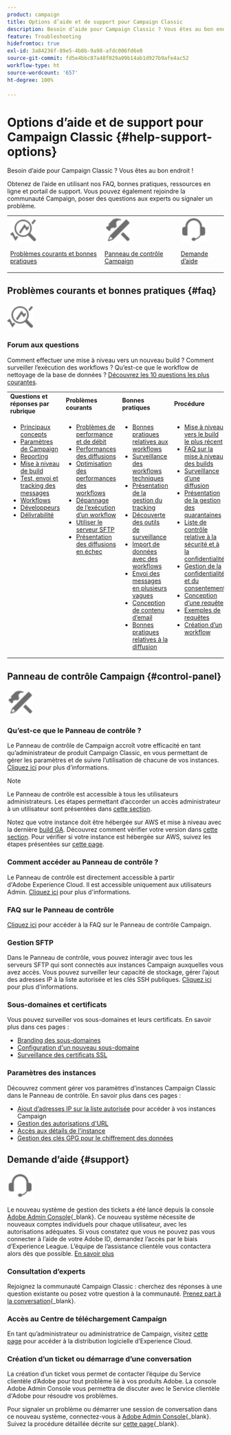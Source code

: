 ```yaml
---
product: campaign
title: Options d’aide et de support pour Campaign Classic
description: Besoin d’aide pour Campaign Classic ? Vous êtes au bon endroit !
feature: Troubleshooting
hidefromtoc: true
exl-id: 3a84236f-89e5-4b8b-9a98-afdc006fd6e0
source-git-commit: fd5e4bbc87a48f029a09b14ab1d927b9afe4ac52
workflow-type: ht
source-wordcount: '657'
ht-degree: 100%

---
```


# Options d’aide et de support pour Campaign Classic {#help-support-options}

Besoin d’aide pour Campaign Classic ? Vous êtes au bon endroit !

Obtenez de l’aide en utilisant nos FAQ, bonnes pratiques, ressources en ligne et portail de support. Vous pouvez également rejoindre la communauté Campaign, poser des questions aux experts ou signaler un problème.

<table>
    <tr>
        <td><img src="platform/using/assets/do-not-localize/icon-faq.svg" width="60px"><p><a href="#faq">Problèmes courants et bonnes pratiques</a></p></td>
        <td><img src="platform/using/assets/do-not-localize/icon-control-panel.svg" width="60px"><p><a href="#control-panel">Panneau de contrôle Campaign</a></p></td>
        <td><img src="platform/using/assets/do-not-localize/icon-support.svg" width="60px"><p><a href="#support">Demande d’aide</a></p></td>
    </tr>
</table>

## Problèmes courants et bonnes pratiques {#faq}

<img src="platform/using/assets/do-not-localize/icon-faq.svg" width="60px">

### Forum aux questions

Comment effectuer une mise à niveau vers un nouveau build ? Comment surveiller l’exécution des workflows ? Qu’est-ce que le workflow de nettoyage de la base de données ? [Découvrez les 10 questions les plus courantes](platform/using/common-questions.md).

<table>
    <tr><td><strong>Questions et réponses par rubrique</strong></td><td><strong>Problèmes courants</strong></td><td><strong>Bonnes pratiques</strong></td><td><strong>Procédure</strong></td></tr>
    <tr>
    <td valign="top">
        <ul>
        <li><a href="platform/using/faq-key-concepts.md">Principaux concepts</a></li>
        <li><a href="platform/using/faq-campaign-config.md">Paramètres de Campaign</a></li>
        <li><a href="platform/using/faq-reporting.md">Reporting</a></li>
        <li><a href="platform/using/faq-build-upgrade.md">Mise à niveau de build</a></li>
        <li><a href="platform/using/faq-messages.md">Test, envoi et tracking des messages</a></li>
        <li><a href="platform/using/faq-workflows.md">Workflows</a></li>
        <li><a href="platform/using/faq-developers.md">Développeurs</a></li>
        <li><a href="delivery/using/monitoring-deliverability.md">Délivrabilité</a></li>
        </ul>
    </td>
    <td valign="top">
        <ul>
        <li><a href="production/using/performance-and-throughput-issues.md">Problèmes de performance et de débit</a></li>
        <li><a href="delivery/using/delivery-performances.md">Performances des diffusions</a></li>
        <li><a href="workflow/using/workflow-best-practices.md">Optimisation des performances des workflows</a></li>
        <li><a href="workflow/using/monitoring-workflow-execution.md">Dépannage de l’exécution d’un workflow</a></li>
        <li><a href="platform/using/sftp-server-usage.md">Utiliser le serveur SFTP</a></li>
        <li><a href="delivery/using/understanding-delivery-failures.md">Présentation des diffusions en échec</a></li>
        </ul>
    </td>
   <td valign="top">
        <ul>
        <li><a href="workflow/using/workflow-best-practices.md">Bonnes pratiques relatives aux workflows</a></li>
        <li><a href="workflow/using/monitoring-technical-workflows.md">Surveillance des workflows techniques</a></li>
        <li><a href="delivery/using/about-message-tracking.md">Présentation de la gestion du tracking</a></li>
        <li><a href="production/using/monitoring-guidelines.md">Découverte des outils de surveillance</a></li>
        <li><a href="platform/using/import-export-workflows.md">Import de données avec des workflows</a></li>
        <li><a href="delivery/using/steps-sending-the-delivery.md">Envoi des messages en plusieurs vagues</a></li>
        <li><a href="delivery/using/defining-the-email-content.md">Conception de contenu d’email</a></li>
        <li><a href="delivery/using/delivery-best-practices.md">Bonnes pratiques relatives à la diffusion</a></li>
        </ul>
    </td>
    <td valign="top">
        <ul>
        <li><a href="production/using/build-upgrade.md">Mise à niveau vers le build le plus récent</a></li>
        <li><a href="platform/using/faq-build-upgrade.md">FAQ sur la mise à niveau des builds</a></li>
        <li><a href="delivery/using/about-delivery-monitoring.md">Surveillance d’une diffusion</a></li>
        <li><a href="delivery/using/understanding-quarantine-management.md">Présentation de la gestion des quarantaines</a></li>
        <li><a href="installation/using/get-started-security-privacy.md">Liste de contrôle relative à la sécurité et à la confidentialité</a></li>
        <li><a href="platform/using/privacy-management.md">Gestion de la confidentialité et du consentement</a></li>
        <li><a href="platform/using/steps-to-create-a-query.md">Conception d’une requête</a></li>
        <li><a href="workflow/using/querying-recipient-table.md">Exemples de requêtes</a></li>
        <li><a href="workflow/using/building-a-workflow.md">Création d’un workflow</a></li>
        </ul>
    </td>
    </tr>
</table>

## Panneau de contrôle Campaign {#control-panel}

<img src="platform/using/assets/do-not-localize/icon-control-panel.svg" width="60px">

### Qu’est-ce que le Panneau de contrôle ?

Le Panneau de contrôle de Campaign accroît votre efficacité en tant qu’administrateur de produit Campaign Classic, en vous permettant de gérer les paramètres et de suivre l’utilisation de chacune de vos instances.
[Cliquez ici](https://experienceleague.adobe.com/docs/control-panel/using/discover-control-panel/key-features.html?lang=fr) pour plus d’informations.

>[!NOTE]
>
>Le Panneau de contrôle est accessible à tous les utilisateurs administrateurs. Les étapes permettant d’accorder un accès administrateur à un utilisateur sont présentées dans [cette section](https://experienceleague.adobe.com/docs/control-panel/using/discover-control-panel/managing-permissions.html?lang=fr#discover-control-panel).
>
>Notez que votre instance doit être hébergée sur AWS et mise à niveau avec la dernière [build GA](rn/using/rn-overview.md). Découvrez comment vérifier votre version dans [cette section](platform/using/launching-adobe-campaign.md#getting-your-campaign-version). Pour vérifier si votre instance est hébergée sur AWS, suivez les étapes présentées sur [cette page](https://experienceleague.adobe.com/docs/control-panel/using/faq.html?lang=fr).

### Comment accéder au Panneau de contrôle ?

Le Panneau de contrôle est directement accessible à partir d&#39;Adobe Experience Cloud. Il est accessible uniquement aux utilisateurs Admin. [Cliquez ici](https://experienceleague.adobe.com/docs/control-panel/using/discover-control-panel/accessing-control-panel.html?lang=fr) pour plus d&#39;informations.

### FAQ sur le Panneau de contrôle

[Cliquez ici](https://experienceleague.adobe.com/docs/control-panel/using/faq.html?lang=fr) pour accéder à la FAQ sur le Panneau de contrôle Campaign.

### Gestion SFTP

Dans le Panneau de contrôle, vous pouvez interagir avec tous les serveurs SFTP qui sont connectés aux instances Campaign auxquelles vous avez accès. Vous pouvez surveiller leur capacité de stockage, gérer l’ajout des adresses IP à la liste autorisée et les clés SSH publiques. [Cliquez ici](https://experienceleague.adobe.com/docs/control-panel/using/sftp-management/about-sftp-management.html?lang=fr) pour plus d&#39;informations.

### Sous-domaines et certificats

Vous pouvez surveiller vos sous-domaines et leurs certificats. En savoir plus dans ces pages :
* [Branding des sous-domaines](https://experienceleague.adobe.com/docs/control-panel/using/subdomains-and-certificates/subdomains-branding.html?lang=fr)
* [Configuration d&#39;un nouveau sous-domaine](https://experienceleague.adobe.com/docs/control-panel/using/subdomains-and-certificates/setting-up-new-subdomain.html?lang=fr)
* [Surveillance des certificats SSL](https://experienceleague.adobe.com/docs/control-panel/using/subdomains-and-certificates/monitoring-ssl-certificates.html?lang=fr)

### Paramètres des instances

Découvrez comment gérer vos paramètres d’instances Campaign Classic dans le Panneau de contrôle. En savoir plus dans ces pages :
* [Ajout d’adresses IP sur la liste autorisée](https://experienceleague.adobe.com/docs/control-panel/using/instances-settings/ip-allow-listing-instance-access.html?lang=fr) pour accéder à vos instances Campaign
* [Gestion des autorisations d&#39;URL](https://experienceleague.adobe.com/docs/control-panel/using/instances-settings/url-permissions.html?lang=fr)
* [Accès aux détails de l&#39;instance](https://experienceleague.adobe.com/docs/control-panel/using/instances-settings/instance-details.html?lang=fr)
* [Gestion des clés GPG pour le chiffrement des données](https://experienceleague.adobe.com/docs/control-panel/using/instances-settings/gpg-keys-management.html?lang=fr)

## Demande d’aide {#support}

<img src="platform/using/assets/do-not-localize/icon-support.svg" width="60px">

Le nouveau système de gestion des tickets a été lancé depuis la console [Adobe Admin Console](https://adminconsole.adobe.com/overview){_blank}. Ce nouveau système nécessite de nouveaux comptes individuels pour chaque utilisateur, avec les autorisations adéquates. Si vous constatez que vous ne pouvez pas vous connecter à l’aide de votre Adobe ID, demandez l’accès par le biais d’Experience League. L’équipe de l’assistance clientèle vous contactera alors dès que possible. [En savoir plus](https://helpx.adobe.com/fr/enterprise/using/support-for-experience-cloud.html)

### Consultation d’experts

Rejoignez la communauté Campaign Classic : cherchez des réponses à une question existante ou posez votre question à la communauté. [Prenez part à la conversation](https://experienceleaguecommunities.adobe.com/t5/adobe-campaign-classic/ct-p/adobe-campaign-classic-community?profile.language=fr){_blank}.

### Accès au Centre de téléchargement Campaign

En tant qu’administrateur ou administratrice de Campaign, visitez [cette page](https://experience.adobe.com/#/downloads/content/software-distributicampaign.html) pour accéder à la distribution logicielle d’Experience Cloud.

### Création d’un ticket ou démarrage d’une conversation

La création d’un ticket vous permet de contacter l’équipe du Service clientèle d’Adobe pour tout problème lié à vos produits Adobe. La console Adobe Admin Console vous permettra de discuter avec le Service clientèle d&#39;Adobe pour résoudre vos problèmes.

Pour signaler un problème ou démarrer une session de conversation dans ce nouveau système, connectez-vous à [Adobe Admin Console](https://adminconsole.adobe.com/overview){_blank}. Suivez la procédure détaillée décrite sur [cette page](https://helpx.adobe.com/fr/enterprise/using/support-for-experience-cloud.html){_blank}.
